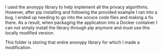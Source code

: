 I used the anonypy library to help implement all the privacy algorithms. 
However, after pip installing and following the provided example I ran into a bug. I ended up needing to go into the soruce code files and making a fix there.
As a result, when packaging the application into a Docker container I can not simply install the library through pip anymore and must use this locally modified version.

This folder is storing that entire anonypy library for which I made a modification.
